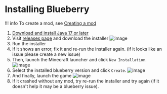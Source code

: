 # Installing Blueberry

!!! info
    To create a mod, see [Creating a mod](creating-a-mod)

1. [Download and install Java 17 or later](https://adoptium.net/)
2. Visit [releases page](https://github.com/BlueberryMC/Blueberry/releases) and download the installer
  ![image](https://user-images.githubusercontent.com/19150229/143880360-4725e9ba-ea88-4f04-88ae-f9f02bfcb62c.png)
3. Run the installer
4. If it shows an error, fix it and re-run the installer again. (if it looks like an issue please create a new issue)
5. Then, launch the Minecraft launcher and click `New Installation`.
  ![image](https://user-images.githubusercontent.com/19150229/143883048-1647f113-d654-4503-b1b9-6aee8fb756f0.png)
6. Select the installed blueberry version and click `Create`.
  ![image](https://user-images.githubusercontent.com/19150229/143883649-d3a89ec7-5164-43aa-bd93-7a0b18eeee7d.png)
7. And finally, launch the game
  ![image](https://user-images.githubusercontent.com/19150229/143884396-bc1cbadc-36f3-4966-b5d0-417c42f296b9.png)
8. If it crashed without any mod, try re-run the installer and try again (if it doesn't help it may be a blueberry issue).
